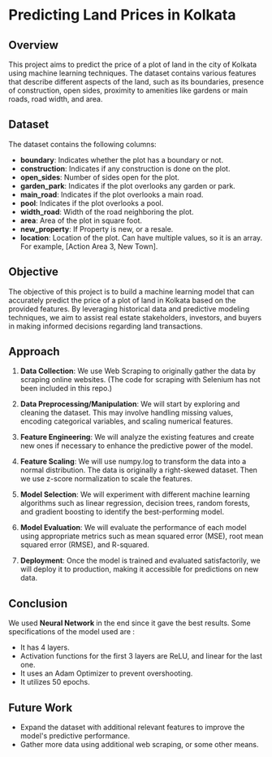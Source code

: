# Predicting Land Prices in Kolkata

## Overview

This project aims to predict the price of a plot of land in the city of Kolkata using machine learning techniques. The dataset contains various features that describe different aspects of the land, such as its boundaries, presence of construction, open sides, proximity to amenities like gardens or main roads, road width, and area.

## Dataset

The dataset contains the following columns:

- **boundary**: Indicates whether the plot has a boundary or not.
- **construction**: Indicates if any construction is done on the plot.
- **open_sides**: Number of sides open for the plot.
- **garden_park**: Indicates if the plot overlooks any garden or park.
- **main_road**: Indicates if the plot overlooks a main road.
- **pool**: Indicates if the plot overlooks a pool.
- **width_road**: Width of the road neighboring the plot.
- **area**: Area of the plot in square foot.
- **new_property**: If Property is new, or a resale.
- **location**: Location of the plot. Can have multiple values, so it is an array. For example, [Action Area 3, New Town].

## Objective

The objective of this project is to build a machine learning model that can accurately predict the price of a plot of land in Kolkata based on the provided features. By leveraging historical data and predictive modeling techniques, we aim to assist real estate stakeholders, investors, and buyers in making informed decisions regarding land transactions.

## Approach

1. **Data Collection**: We use Web Scraping to originally gather the data by scraping online websites. (The code for scraping with Selenium has not been included in this repo.)

2. **Data Preprocessing/Manipulation**: We will start by exploring and cleaning the dataset. This may involve handling missing values, encoding categorical variables, and scaling numerical features.

3. **Feature Engineering**: We will analyze the existing features and create new ones if necessary to enhance the predictive power of the model.

4. **Feature Scaling**: We will use numpy.log to transform the data into a normal distribution. The data is originally a right-skewed dataset. Then we use z-score normalization to scale the features.

5. **Model Selection**: We will experiment with different machine learning algorithms such as linear regression, decision trees, random forests, and gradient boosting to identify the best-performing model.

6. **Model Evaluation**: We will evaluate the performance of each model using appropriate metrics such as mean squared error (MSE), root mean squared error (RMSE), and R-squared.

7. **Deployment**: Once the model is trained and evaluated satisfactorily, we will deploy it to production, making it accessible for predictions on new data.

## Conclusion

We used **Neural Network** in the end since it gave the best results. Some specifications of the model used are :
- It has 4 layers. 
- Activation functions for the first 3 layers are ReLU, and linear for the last one.
- It uses an Adam Optimizer to prevent overshooting.
- It utilizes 50 epochs.

## Future Work

- Expand the dataset with additional relevant features to improve the model's predictive performance.
- Gather more data using additional web scraping, or some other means.
